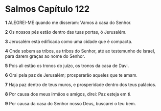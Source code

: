 # Salmos Capítulo 122

**1** 	ALEGREI-ME quando me disseram: Vamos à casa do Senhor.

**2** 	Os nossos pés estão dentro das tuas portas, ó Jerusalém.

**3** 	Jerusalém está edificada como uma cidade que é compacta.

**4** 	Onde sobem as tribos, as tribos do Senhor, até ao testemunho de Israel, para darem graças ao nome do Senhor.

**5** 	Pois ali estão os tronos do juízo, os tronos da casa de Davi.

**6** 	Orai pela paz de Jerusalém; prosperarão aqueles que te amam.

**7** 	Haja paz dentro de teus muros, e prosperidade dentro dos teus palácios.

**8** 	Por causa dos meus irmãos e amigos, direi: Paz esteja em ti.

**9** 	Por causa da casa do Senhor nosso Deus, buscarei o teu bem.

